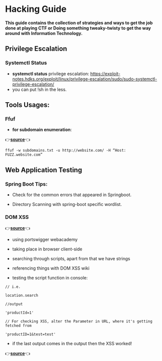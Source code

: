 # Hacking Guide

**This guide contains the collection of strategies and ways to get the job done at playing CTF or Doing something tweaky-twisty to get the way around with Information Technology.**

## Privilege Escalation

### Systemctl Status

- **systemctl status** privilege escalation: https://exploit-notes.hdks.org/exploit/linux/privilege-escalation/sudo/sudo-systemctl-privilege-escalation/
- you can put !sh in the less.

## Tools Usages:

### Ffuf

- **for subdomain enumeration**:

👉[**source**](https://medium.com/quiknapp/fuzz-faster-with-ffuf-c18c031fc480)👈
```
ffuf -w subdomains.txt -u http://website.com/ -H “Host: FUZZ.website.com”
```

## Web Application Testing

### Spring Boot Tips:

- Check for the common errors that appeared in Springboot.

- Directory Scanning with spring-boot specific wordlist.

### DOM XSS

👉[**source**](https://www.youtube.com/watch?v=ojiOCfg-FXU)👈

- using portswigger webacademy

- taking place in browser client-side

- searching through scripts, apart from that we have strings

- referencing things with DOM XSS wiki

- testing the script function in console:

```
// i.e.

location.search

//output

'productId=1'

// For checking XSS, alter the Parameter in URL, where it's getting fetched from

'productID=1&test=test'
```

- if the last output comes in the output then the XSS worked!

👉[**source**](https://www.youtube.com/watch?v=_3Wgx1FabIo)👈


